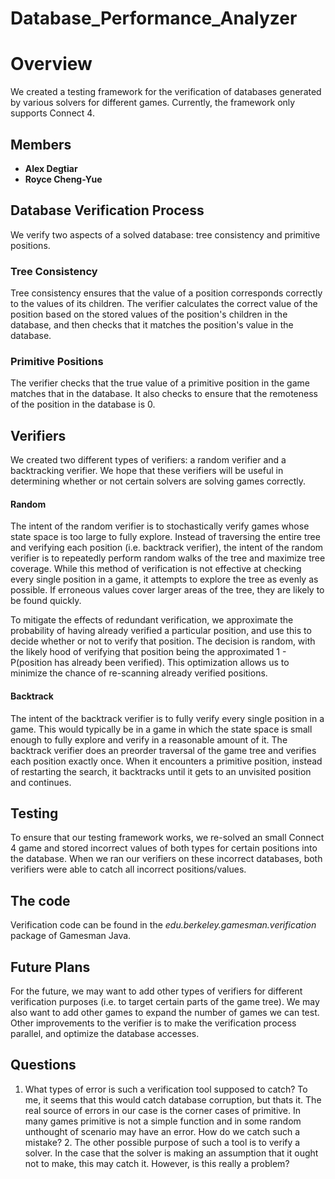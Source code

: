 Database\_Performance\_Analyzer
===============================

Overview
========

We created a testing framework for the verification of databases generated by various solvers for different games. Currently, the framework only supports Connect 4.

Members
-------

-   **Alex Degtiar**
-   **Royce Cheng-Yue**

Database Verification Process
-----------------------------

We verify two aspects of a solved database: tree consistency and primitive positions.

### Tree Consistency

Tree consistency ensures that the value of a position corresponds correctly to the values of its children. The verifier calculates the correct value of the position based on the stored values of the position's children in the database, and then checks that it matches the position's value in the database.

### Primitive Positions

The verifier checks that the true value of a primitive position in the game matches that in the database. It also checks to ensure that the remoteness of the position in the database is 0.

Verifiers
---------

We created two different types of verifiers: a random verifier and a backtracking verifier. We hope that these verifiers will be useful in determining whether or not certain solvers are solving games correctly.

#### Random

The intent of the random verifier is to stochastically verify games whose state space is too large to fully explore. Instead of traversing the entire tree and verifying each position (i.e. backtrack verifier), the intent of the random verifier is to repeatedly perform random walks of the tree and maximize tree coverage. While this method of verification is not effective at checking every single position in a game, it attempts to explore the tree as evenly as possible. If erroneous values cover larger areas of the tree, they are likely to be found quickly.

To mitigate the effects of redundant verification, we approximate the probability of having already verified a particular position, and use this to decide whether or not to verify that position. The decision is random, with the likely hood of verifying that position being the approximated 1 - P(position has already been verified). This optimization allows us to minimize the chance of re-scanning already verified positions.

#### Backtrack

The intent of the backtrack verifier is to fully verify every single position in a game. This would typically be in a game in which the state space is small enough to fully explore and verify in a reasonable amount of it. The backtrack verifier does an preorder traversal of the game tree and verifies each position exactly once. When it encounters a primitive position, instead of restarting the search, it backtracks until it gets to an unvisited position and continues.

Testing
-------

To ensure that our testing framework works, we re-solved an small Connect 4 game and stored incorrect values of both types for certain positions into the database. When we ran our verifiers on these incorrect databases, both verifiers were able to catch all incorrect positions/values.

The code
--------

Verification code can be found in the *edu.berkeley.gamesman.verification* package of Gamesman Java.

Future Plans
------------

For the future, we may want to add other types of verifiers for different verification purposes (i.e. to target certain parts of the game tree). We may also want to add other games to expand the number of games we can test. Other improvements to the verifier is to make the verification process parallel, and optimize the database accesses.

Questions
---------

1. What types of error is such a verification tool supposed to catch? To me, it seems that this would catch database corruption, but thats it. The real source of errors in our case is the corner cases of primitive. In many games primitive is not a simple function and in some random unthought of scenario may have an error. How do we catch such a mistake? 2. The other possible purpose of such a tool is to verify a solver. In the case that the solver is making an assumption that it ought not to make, this may catch it. However, is this really a problem?
